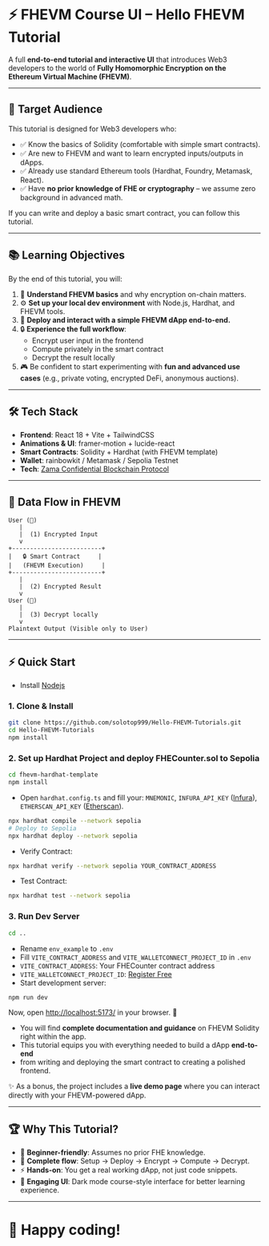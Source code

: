 # ⚡ FHEVM Course UI – Hello FHEVM Tutorial

A full **end-to-end tutorial and interactive UI** that introduces Web3 developers to the world of **Fully Homomorphic Encryption on the Ethereum Virtual Machine (FHEVM)**.  

---

## 🎯 Target Audience

This tutorial is designed for Web3 developers who:
- ✅ Know the basics of Solidity (comfortable with simple smart contracts).  
- ✅ Are new to FHEVM and want to learn encrypted inputs/outputs in dApps.  
- ✅ Already use standard Ethereum tools (Hardhat, Foundry, Metamask, React).  
- ✅ Have **no prior knowledge of FHE or cryptography** – we assume zero background in advanced math.  

If you can write and deploy a basic smart contract, you can follow this tutorial.

---

## 📚 Learning Objectives

By the end of this tutorial, you will:  

1. 🔑 **Understand FHEVM basics** and why encryption on-chain matters.  
2. ⚙️ **Set up your local dev environment** with Node.js, Hardhat, and FHEVM tools.  
3. 🚀 **Deploy and interact with a simple FHEVM dApp end-to-end.**  
4. 🔒 **Experience the full workflow**:  
   - Encrypt user input in the frontend  
   - Compute privately in the smart contract  
   - Decrypt the result locally  
5. 🎮 Be confident to start experimenting with **fun and advanced use cases** (e.g., private voting, encrypted DeFi, anonymous auctions).  

---

## 🛠 Tech Stack

- **Frontend**: React 18 + Vite + TailwindCSS  
- **Animations & UI**: framer-motion + lucide-react  
- **Smart Contracts**: Solidity + Hardhat (with FHEVM template)  
- **Wallet**: rainbowkit / Metamask / Sepolia Testnet  
- **Tech**: [Zama Confidential Blockchain Protocol](https://docs.zama.ai/protocol)  

---

## 🔄 Data Flow in FHEVM

```
User (👤)  
   |  
   |  (1) Encrypted Input  
   v  
+-------------------------+  
|   🔒 Smart Contract     |  
|   (FHEVM Execution)     |  
+-------------------------+  
   |  
   |  (2) Encrypted Result  
   v  
User (👤)  
   |  
   |  (3) Decrypt locally  
   v  
Plaintext Output (Visible only to User)  
```
---

## ⚡ Quick Start
- Install [Nodejs](https://nodejs.org/en/download)
### 1. Clone & Install
```bash
git clone https://github.com/solotop999/Hello-FHEVM-Tutorials.git
cd Hello-FHEVM-Tutorials
npm install
```

### 2. Set up Hardhat Project and deploy FHECounter.sol to Sepolia

```bash
cd fhevm-hardhat-template
npm install
```

- Open `hardhat.config.ts` and fill your: `MNEMONIC`, `INFURA_API_KEY` ([Infura](https://developer.metamask.io/)), `ETHERSCAN_API_KEY` ([Etherscan](https://etherscan.io/apidashboard)).

```bash
npx hardhat compile --network sepolia
# Deploy to Sepolia
npx hardhat deploy --network sepolia
```

- Verify Contract:
```bash
npx hardhat verify --network sepolia YOUR_CONTRACT_ADDRESS
```

- Test Contract:
```bash
npx hardhat test --network sepolia
```

### 3. Run Dev Server
```bash
cd ..
```
- Rename `env_example` to `.env`
- Fill `VITE_CONTRACT_ADDRESS` and `VITE_WALLETCONNECT_PROJECT_ID` in `.env`
- `VITE_CONTRACT_ADDRESS`: Your FHECounter contract address
- `VITE_WALLETCONNECT_PROJECT_ID`: [ Register Free ](https://dashboard.reown.com/)
- Start development server:
```bash
npm run dev
```
Now, open <http://localhost:5173/> in your browser. 🚀

- You will find **complete documentation and guidance** on FHEVM Solidity
right within the app.
- This tutorial equips you with everything needed to build a dApp
**end-to-end**
- from writing and deploying the smart contract to creating a polished frontend.

✨ As a bonus, the project includes a **live demo page** where you can
interact directly with your FHEVM-powered dApp.

---

## 🏆 Why This Tutorial?

- 📖 **Beginner-friendly**: Assumes no prior FHE knowledge.  
- 🔄 **Complete flow**: Setup → Deploy → Encrypt → Compute → Decrypt.  
- ⚡ **Hands-on**: You get a real working dApp, not just code snippets.  
- 🎨 **Engaging UI**: Dark mode course-style interface for better learning experience.  
---

# 🎉 **Happy coding!**
